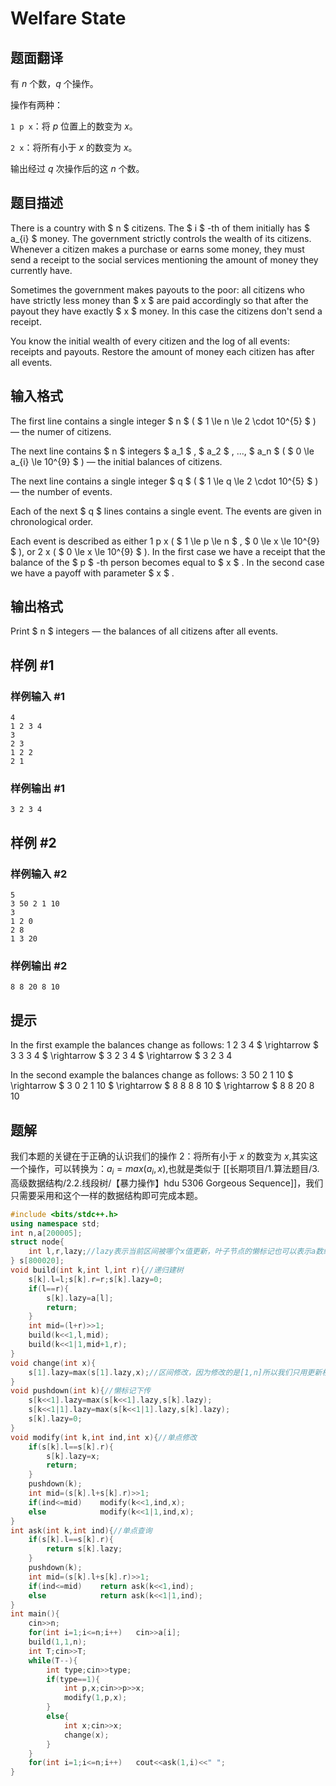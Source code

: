 # Welfare State

## 题面翻译

有 $n$ 个数，$q$ 个操作。 

操作有两种：

``1 p x``：将 $p$ 位置上的数变为 $x$。  

``2 x``：将所有小于 $x$ 的数变为 $x$。

输出经过 $q$ 次操作后的这 $n$ 个数。

## 题目描述

There is a country with $ n $ citizens. The $ i $ -th of them initially has $ a_{i} $ money. The government strictly controls the wealth of its citizens. Whenever a citizen makes a purchase or earns some money, they must send a receipt to the social services mentioning the amount of money they currently have.

Sometimes the government makes payouts to the poor: all citizens who have strictly less money than $ x $ are paid accordingly so that after the payout they have exactly $ x $ money. In this case the citizens don't send a receipt.

You know the initial wealth of every citizen and the log of all events: receipts and payouts. Restore the amount of money each citizen has after all events.

## 输入格式

The first line contains a single integer $ n $ ( $ 1 \le n \le 2 \cdot 10^{5} $ ) — the numer of citizens.

The next line contains $ n $ integers $ a_1 $ , $ a_2 $ , ..., $ a_n $ ( $ 0 \le a_{i} \le 10^{9} $ ) — the initial balances of citizens.

The next line contains a single integer $ q $ ( $ 1 \le q \le 2 \cdot 10^{5} $ ) — the number of events.

Each of the next $ q $ lines contains a single event. The events are given in chronological order.

Each event is described as either 1 p x ( $ 1 \le p \le n $ , $ 0 \le x \le 10^{9} $ ), or 2 x ( $ 0 \le x \le 10^{9} $ ). In the first case we have a receipt that the balance of the $ p $ -th person becomes equal to $ x $ . In the second case we have a payoff with parameter $ x $ .

## 输出格式

Print $ n $ integers — the balances of all citizens after all events.

## 样例 #1

### 样例输入 #1

```
4
1 2 3 4
3
2 3
1 2 2
2 1
```

### 样例输出 #1

```
3 2 3 4
```

## 样例 #2

### 样例输入 #2

```
5
3 50 2 1 10
3
1 2 0
2 8
1 3 20
```

### 样例输出 #2

```
8 8 20 8 10
```

## 提示

In the first example the balances change as follows: 1 2 3 4 $ \rightarrow $ 3 3 3 4 $ \rightarrow $ 3 2 3 4 $ \rightarrow $ 3 2 3 4

In the second example the balances change as follows: 3 50 2 1 10 $ \rightarrow $ 3 0 2 1 10 $ \rightarrow $ 8 8 8 8 10 $ \rightarrow $ 8 8 20 8 10


## 题解
我们本题的关键在于正确的认识我们的操作 2：将所有小于 $x$ 的数变为 $x$,其实这一个操作，可以转换为：$a_{i}=max(a_{i},x)$,也就是类似于 [[长期项目/1.算法题目/3. 高级数据结构/2.2.线段树/【暴力操作】hdu 5306 Gorgeous Sequence]]，我们只需要采用和这个一样的数据结构即可完成本题。

```cpp
#include <bits/stdc++.h>
using namespace std;
int n,a[200005];
struct node{
	int l,r,lazy;//lazy表示当前区间被哪个x值更新，叶子节点的懒标记也可以表示a数组的值
} s[800020];
void build(int k,int l,int r){//递归建树
	s[k].l=l;s[k].r=r;s[k].lazy=0;
	if(l==r){
		s[k].lazy=a[l];
		return;
	}
	int mid=(l+r)>>1;
	build(k<<1,l,mid);
	build(k<<1|1,mid+1,r);
}
void change(int x){
	s[1].lazy=max(s[1].lazy,x);//区间修改，因为修改的是[1,n]所以我们只用更新根节点的懒标记
}
void pushdown(int k){//懒标记下传
	s[k<<1].lazy=max(s[k<<1].lazy,s[k].lazy);
	s[k<<1|1].lazy=max(s[k<<1|1].lazy,s[k].lazy);
	s[k].lazy=0;
}
void modify(int k,int ind,int x){//单点修改
	if(s[k].l==s[k].r){
		s[k].lazy=x;
		return;
	}
	pushdown(k);
	int mid=(s[k].l+s[k].r)>>1;
	if(ind<=mid)	modify(k<<1,ind,x);
	else			modify(k<<1|1,ind,x);
}
int ask(int k,int ind){//单点查询
	if(s[k].l==s[k].r){
		return s[k].lazy;
	}
	pushdown(k);
	int mid=(s[k].l+s[k].r)>>1;
	if(ind<=mid)	return ask(k<<1,ind);
	else			return ask(k<<1|1,ind);
}
int main(){
	cin>>n;
	for(int i=1;i<=n;i++)	cin>>a[i];
	build(1,1,n);
	int T;cin>>T;
	while(T--){
		int type;cin>>type;
		if(type==1){
			int p,x;cin>>p>>x;
			modify(1,p,x);
		}
		else{
			int x;cin>>x;
			change(x);
		}
	}
	for(int i=1;i<=n;i++)	cout<<ask(1,i)<<" ";
}
```